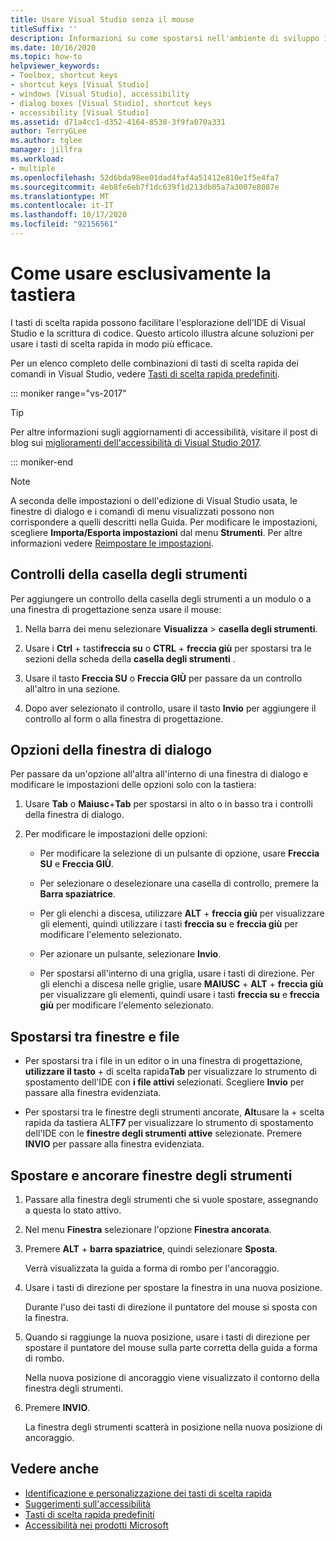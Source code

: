 ```yaml
---
title: Usare Visual Studio senza il mouse
titleSuffix: ''
description: Informazioni su come spostarsi nell'ambiente di sviluppo integrato (IDE) di Visual Studio e scrivere codice usando esclusivamente la tastiera.
ms.date: 10/16/2020
ms.topic: how-to
helpviewer_keywords:
- Toolbox, shortcut keys
- shortcut keys [Visual Studio]
- windows [Visual Studio], accessibility
- dialog boxes [Visual Studio], shortcut keys
- accessibility [Visual Studio]
ms.assetid: d71a4cc1-d352-4164-8538-3f9fa070a331
author: TerryGLee
ms.author: tglee
manager: jillfra
ms.workload:
- multiple
ms.openlocfilehash: 52d6bda98ee01dad4faf4a51412e810e1f5e4fa7
ms.sourcegitcommit: 4eb8fe6eb7f1dc639f1d213db05a7a3007e8087e
ms.translationtype: MT
ms.contentlocale: it-IT
ms.lasthandoff: 10/17/2020
ms.locfileid: "92156561"
---
```

# <a name="how-to-use-the-keyboard-exclusively"></a>Come usare esclusivamente la tastiera

I tasti di scelta rapida possono facilitare l'esplorazione dell'IDE di Visual Studio e la scrittura di codice. Questo articolo illustra alcune soluzioni per usare i tasti di scelta rapida in modo più efficace.

Per un elenco completo delle combinazioni di tasti di scelta rapida dei comandi in Visual Studio, vedere [Tasti di scelta rapida predefiniti](../../ide/default-keyboard-shortcuts-in-visual-studio.md).

::: moniker range="vs-2017"

> [!TIP]
> Per altre informazioni sugli aggiornamenti di accessibilità, visitare il post di blog sui [miglioramenti dell'accessibilità di Visual Studio 2017](https://devblogs.microsoft.com/visualstudio/accessibility-improvements-in-visual-studio-2017-version-15-3/).

::: moniker-end

> [!NOTE]
> A seconda delle impostazioni o dell'edizione di Visual Studio usata, le finestre di dialogo e i comandi di menu visualizzati possono non corrispondere a quelli descritti nella Guida. Per modificare le impostazioni, scegliere **Importa/Esporta impostazioni** dal menu **Strumenti**. Per altre informazioni vedere [Reimpostare le impostazioni](../environment-settings.md#reset-settings).

## <a name="toolbox-controls"></a>Controlli della casella degli strumenti

Per aggiungere un controllo della casella degli strumenti a un modulo o a una finestra di progettazione senza usare il mouse:

1. Nella barra dei menu selezionare **Visualizza**  >  **casella degli strumenti**.

2. Usare i **Ctrl** + tasti**freccia su** o **CTRL** + **freccia giù** per spostarsi tra le sezioni della scheda della **casella degli strumenti** .

3. Usare il tasto **Freccia SU** o **Freccia GIÙ** per passare da un controllo all'altro in una sezione.

4. Dopo aver selezionato il controllo, usare il tasto **Invio** per aggiungere il controllo al form o alla finestra di progettazione.

## <a name="dialog-box-options"></a>Opzioni della finestra di dialogo

Per passare da un'opzione all'altra all'interno di una finestra di dialogo e modificare le impostazioni delle opzioni solo con la tastiera:

1. Usare **Tab** o **Maiusc**+**Tab** per spostarsi in alto o in basso tra i controlli della finestra di dialogo.

2. Per modificare le impostazioni delle opzioni:

   - Per modificare la selezione di un pulsante di opzione, usare **Freccia SU** e **Freccia GIÙ**.

   - Per selezionare o deselezionare una casella di controllo, premere la **Barra spaziatrice**.

   - Per gli elenchi a discesa, utilizzare **ALT** + **freccia giù** per visualizzare gli elementi, quindi utilizzare i tasti **freccia su** e **freccia giù** per modificare l'elemento selezionato.

   - Per azionare un pulsante, selezionare **Invio**.

   - Per spostarsi all'interno di una griglia, usare i tasti di direzione. Per gli elenchi a discesa nelle griglie, usare **MAIUSC** + **ALT** + **freccia giù** per visualizzare gli elementi, quindi usare i tasti **freccia su** e **freccia giù** per modificare l'elemento selezionato.

## <a name="navigate-between-windows-and-files"></a>Spostarsi tra finestre e file

- Per spostarsi tra i file in un editor o in una finestra di progettazione, **utilizzare il tasto** + di scelta rapida**Tab** per visualizzare lo strumento di spostamento dell'IDE con **i file attivi** selezionati. Scegliere **Invio** per passare alla finestra evidenziata.

- Per spostarsi tra le finestre degli strumenti ancorate, **Alt**usare la + scelta rapida da tastiera ALT**F7** per visualizzare lo strumento di spostamento dell'IDE con le **finestre degli strumenti attive** selezionate. Premere **INVIO** per passare alla finestra evidenziata.

## <a name="move-and-dock-tool-windows"></a>Spostare e ancorare finestre degli strumenti

1. Passare alla finestra degli strumenti che si vuole spostare, assegnando a questa lo stato attivo.

2. Nel menu **Finestra** selezionare l'opzione **Finestra ancorata**.

3. Premere **ALT** + **barra spaziatrice**, quindi selezionare **Sposta**.

   Verrà visualizzata la guida a forma di rombo per l'ancoraggio.

4. Usare i tasti di direzione per spostare la finestra in una nuova posizione.

   Durante l'uso dei tasti di direzione il puntatore del mouse si sposta con la finestra.

5. Quando si raggiunge la nuova posizione, usare i tasti di direzione per spostare il puntatore del mouse sulla parte corretta della guida a forma di rombo.

   Nella nuova posizione di ancoraggio viene visualizzato il contorno della finestra degli strumenti.

6. Premere **INVIO**.

   La finestra degli strumenti scatterà in posizione nella nuova posizione di ancoraggio.

## <a name="see-also"></a>Vedere anche

* [Identificazione e personalizzazione dei tasti di scelta rapida](../../ide/identifying-and-customizing-keyboard-shortcuts-in-visual-studio.md)
* [Suggerimenti sull'accessibilità](../../ide/reference/accessibility-tips-and-tricks.md)
* [Tasti di scelta rapida predefiniti](../../ide/default-keyboard-shortcuts-in-visual-studio.md)
* [Accessibilità nei prodotti Microsoft](https://www.microsoft.com/accessibility/)
